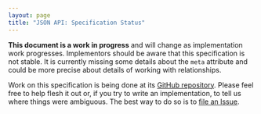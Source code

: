 ```yaml
---
layout: page
title: "JSON API: Specification Status"
---
```


**This document is a work in progress** and will change as implementation work
progresses. Implementors should be aware that this specification is not stable.
It is currently missing some details about the `meta` attribute and could be
more precise about details of working with relationships.

Work on this specification is being done at its [GitHub
repository](https://github.com/json-api/json-api). Please feel free to help
flesh it out or, if you try to write an implementation, to tell us where things
were ambiguous. The best way to do so is to [file an
Issue](https://github.com/json-api/json-api/issues).
